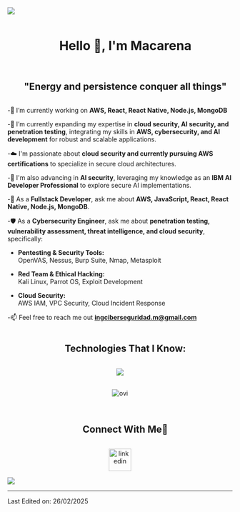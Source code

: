 <!--horizontal divider(gradiant)-->
<img src="https://user-images.githubusercontent.com/73097560/115834477-dbab4500-a447-11eb-908a-139a6edaec5c.gif">

<!--h1 without bottom border-->
<div id="user-content-toc">
  <ul align="center">
    <summary><h1 style="display: inline-block">Hello 👋, I'm Macarena</h1></summary>
  </ul>
</div>


<!--h2 without bottom border-->
<div id="user-content-toc">
  <ul align="center">
    <summary><h2 style="display: inline-block">"Energy and persistence conquer all things"</h2></summary>
  </ul>
</div>


-🔭 I’m currently working on **AWS, React, React Native, Node.js, MongoDB**

-🌱 I’m currently expanding my expertise in **cloud security, AI security, and penetration testing**, integrating my skills in **AWS, cybersecurity, and AI development** for robust and scalable applications.

-☁️ I'm passionate about **cloud security and currently pursuing AWS certifications** to specialize in secure cloud architectures.

-🤖 I'm also advancing in **AI security**, leveraging my knowledge as an **IBM AI Developer Professional** to explore secure AI implementations.

-💬 As a **Fullstack Developer**, ask me about **AWS, JavaScript, React, React Native, Node.js, MongoDB**.

-🛡️ As a **Cybersecurity Engineer**, ask me about **penetration testing, vulnerability assessment, threat intelligence, and cloud security**, specifically:

  - **Pentesting & Security Tools:**  
    OpenVAS, Nessus, Burp Suite, Nmap, Metasploit  

  - **Red Team & Ethical Hacking:**  
    Kali Linux, Parrot OS, Exploit Development  

  - **Cloud Security:**  
    AWS IAM, VPC Security, Cloud Incident Response  

-📫 Feel free to reach me out **ingciberseguridad.m@gmail.com**


<!--h1 without bottom border-->
<div id="user-content-toc">
  <ul align="center">
    <summary><h2 style="display: inline-block">Technologies That I Know:</h2></summary>
  </ul>
</div>
<!--tech stack icons-->
<p align="center">
  <a href="https://skillicons.dev">
    <img src="https://skillicons.dev/icons?i=git,aws,gcp,css,bootstrap,react,vite,express,nodejs,postman,mongodb,vercel,mysql,dynamodb,figma,github,html,js,linux,md,nginx,mongodb,nextjs,py,npm,redux,tailwind,ts,vscode,powershell,obsidian,sketchup,unreal,kubernetes,babel,autocad,kali,bash,raspberrypi,java&perline=10" /> 
  </a>
</p>

<br>

<div align="center">
<img src="https://github-readme-stats.vercel.app/api/top-langs?username=mriquelmec&show_icons=true&locale=en&layout=compact&theme=chartreuse-dark" alt="ovi" />
</div>

<br>


<!-- Connect with me -->
<div id="user-content-toc">
  <ul align="center">
    <summary><h2 style="display: inline-block">Connect With Me🤝</h2></summary>
  </ul>
</div>

<!--icons and links-->
<p align="center">
<a href="https://www.linkedin.com/in/mriquelmec/" target="blank"><img align="center" src="https://user-images.githubusercontent.com/88904952/234979284-68c11d7f-1acc-4f0c-ac78-044e1037d7b0.png" alt="linkedin" height="50" width="50" /></a>
 
</p>


<!--horizontal divider(gradiant)-->
<img src="https://user-images.githubusercontent.com/73097560/115834477-dbab4500-a447-11eb-908a-139a6edaec5c.gif">

----------------------------------------------------------------------

Last Edited on: 26/02/2025

